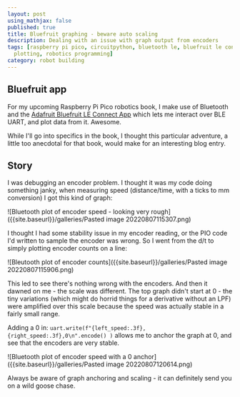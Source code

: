 ```yaml
---
layout: post
using_mathjax: false
published: true
title: Bluefruit graphing - beware auto scaling
description: Dealing with an issue with graph output from encoders
tags: [raspberry pi pico, circuitpython, bluetooth le, bluefruit le connect, robot building,
  plotting, robotics programming]
category: robot building
---
```

## Bluefruit app

For my upcoming Raspberry Pi Pico robotics book, I make use of Bluetooth and the [Adafruit Bluefruit LE Connect App](https://github.com/adafruit/Bluefruit_LE_Connect_v2) which lets me interact over BLE UART, and plot data from it. Awesome.

While I'll go into specifics in the book, I thought this particular adventure, a little too anecdotal for that book, would make for an interesting blog entry.

## Story

I was debugging an encoder problem.
I thought it was my code doing something janky, when measuring speed (distance/time, with a ticks to mm conversion) I got this kind of graph:

![Bluetooth plot of encoder speed - looking very rough]({{site.baseurl}}/galleries/Pasted image 20220807115307.png)

I thought I had some stability issue in my encoder reading, or the PIO code I'd written to sample the encoder was wrong. So I went from the d/t to simply plotting encoder counts on a line:

![Bleutooth plot of encoder counts]({{site.baseurl}}/galleries/Pasted image 20220807115906.png)

This led to see there's nothing wrong with the encoders.
And then it dawned on me - the scale was different.
The top graph didn't start at 0 - the tiny variations (which might do horrid things for a derivative without an LPF) were amplified over this scale because the speed was actually stable in a fairly small range.

Adding a 0 in:
```uart.write(f"{left_speed:.3f},{right_speed:.3f},0\n".encode() )``` allows me to anchor the graph at 0, and see that the encoders are very stable.

![Bluetooth plot of encoder speed with a 0 anchor]({{site.baseurl}}/galleries/Pasted image 20220807120614.png)

Always be aware of graph anchoring and scaling - it can definitely send you on a wild goose chase.
